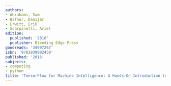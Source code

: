 ```yaml
---
authors:
- Abrahams, Sam
- Hafner, Danijar
- Erwitt, Erik
- Scarpinelli, Ariel
edition:
  published: '2016'
  publisher: Bleeding Edge Press
goodreads: '34997267'
isbn: '9781939902450'
published: '2016'
subjects:
- computing
- python
title: 'TensorFlow for Machine Intelligence: A Hands-On Introduction to Learning Algorithms'
---
```


